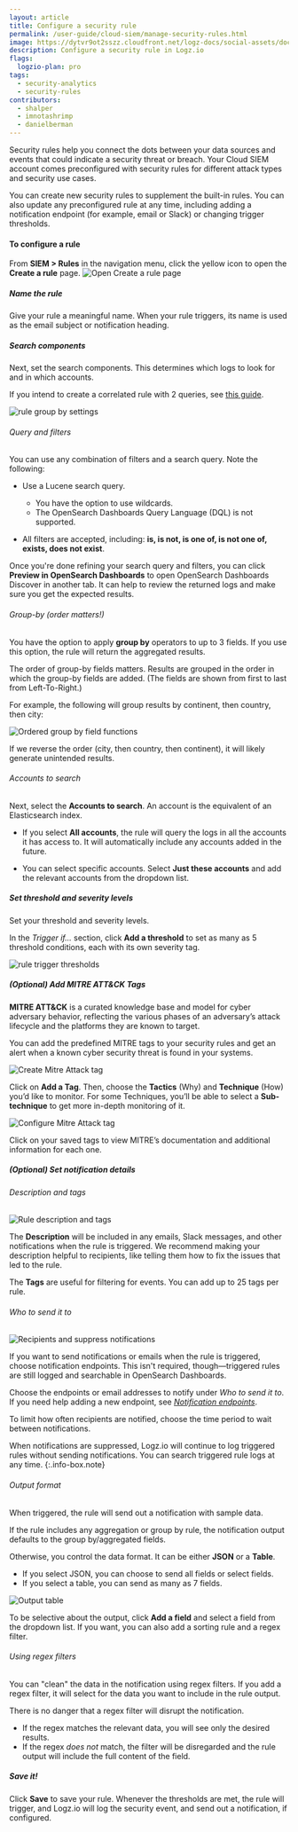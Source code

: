 ```yaml
---
layout: article
title: Configure a security rule
permalink: /user-guide/cloud-siem/manage-security-rules.html
image: https://dytvr9ot2sszz.cloudfront.net/logz-docs/social-assets/docs-social.jpg
description: Configure a security rule in Logz.io
flags:
  logzio-plan: pro
tags:
  - security-analytics
  - security-rules
contributors:
  - shalper
  - imnotashrimp
  - danielberman
---
```


Security rules help you connect the dots between your data sources and events that could indicate a security threat or breach.
Your Cloud SIEM account comes preconfigured
with security rules for different attack types
and security use cases.

You can create new security rules to supplement the built-in rules.
You can also update any preconfigured rule at any time, including adding a notification endpoint (for example, email or Slack) or changing trigger thresholds.



#### To configure a rule

From **SIEM > Rules** in the navigation menu, click the yellow <i class="fas fa-plus"></i> icon to open the **Create a rule** page. 
![Open **Create a rule** page](https://dytvr9ot2sszz.cloudfront.net/logz-docs/correlated-alerts/create-rule_aug2021.png)

<div class="tasklist">

##### Name the rule

Give your rule a meaningful name. When your rule triggers, its name is used as the email subject or notification heading.

##### Search components

Next, set the search components. This determines which logs to look for and in which accounts.

If you intend to create a correlated rule with 2 queries, see [this guide](/user-guide/siem/security-correlated-queries/).

![rule group by settings](https://dytvr9ot2sszz.cloudfront.net/logz-docs/correlated-alerts/configure-security-rule2_aug2021.png)

###### Query and filters

You can use any combination of filters and a search query. Note the following:

* Use a Lucene search query.
  * You have the option to use wildcards.
  * The OpenSearch Dashboards Query Language (DQL) is not supported.

* All filters are accepted, including: **is, is not, is one of, is not one of, exists, does not exist**.

Once you're done refining your search query and filters, you can
click **Preview in OpenSearch Dashboards** to open OpenSearch Dashboards Discover in another tab. It can help to review the returned logs and make sure you get the expected results.

###### Group-by (order matters!)

You have the option to apply **group by** operators to up to 3 fields. If you use this option, the rule will return the aggregated results.

The order of group-by fields matters. Results are grouped in the order in which the group-by fields are added. (The fields are shown from first to last from Left-To-Right.)

For example, the following will group results by continent, then country, then city:

![Ordered group by field functions](https://dytvr9ot2sszz.cloudfront.net/logz-docs/correlated-alerts/ordered-group-by.png)

If we reverse the order (city, then country, then continent),
it will likely generate unintended results.

###### Accounts to search

Next, select the **Accounts to search**. An account is the equivalent of an Elasticsearch index.

* If you select **All accounts**, the rule will query the logs in all the accounts it has access to. It will automatically include any accounts added in the future.

* You can select specific accounts. Select **Just these accounts** and add the relevant accounts from the dropdown list.

##### Set threshold and severity levels

Set your threshold and severity levels.

In the _Trigger if..._ section, click **Add a threshold** to set as many as 5 threshold conditions, each with its own severity tag.

![rule trigger thresholds](https://dytvr9ot2sszz.cloudfront.net/logz-docs/alerts/alerts--trigger-settings_aug2021.png)

##### _(Optional)_ Add MITRE ATT&CK Tags

**MITRE ATT&CK** is a curated knowledge base and model for cyber adversary behavior, reflecting the various phases of an adversary’s attack lifecycle and the platforms they are known to target. 

You can add the predefined MITRE tags to your security rules and get an alert when a known cyber security threat is found in your systems.

![Create Mitre Attack tag](https://dytvr9ot2sszz.cloudfront.net/logz-docs/siem/mitre-attack-add.png)

Click on **Add a Tag**. Then, choose the **Tactics** (Why) and **Technique** (How) you’d like to monitor. For some Techniques, you’ll be able to select a **Sub-technique** to get more in-depth monitoring of it.

![Configure Mitre Attack tag](https://dytvr9ot2sszz.cloudfront.net/logz-docs/siem/mitre-attack-tags.png)

Click on your saved tags to view MITRE’s documentation and additional information for each one.


##### _(Optional)_ Set notification details

###### Description and tags

![Rule description and tags](https://dytvr9ot2sszz.cloudfront.net/logz-docs/alerts/description-and-tags_aug2021.png)

The **Description** will be included in any emails, Slack messages, and other notifications when the rule is triggered.
We recommend making your description helpful to recipients,
like telling them how to fix the issues that led to the rule.

The **Tags** are useful for filtering for events. You can add up to 25 tags per rule.

###### Who to send it to

![Recipients and suppress notifications](https://dytvr9ot2sszz.cloudfront.net/logz-docs/alerts/recipients-and-suppress2_aug2021.png)

If you want to send notifications or emails when the rule is triggered,
choose notification endpoints.
This isn't required, though—triggered rules are still logged and searchable in OpenSearch Dashboards.

Choose the endpoints or email addresses to notify under _Who to send it to_.
If you need help adding a new endpoint,
see [_Notification endpoints_]({{site.baseurl}}/user-guide/integrations/endpoints.html).

To limit how often recipients are notified,
choose the time period to wait between notifications.

When notifications are suppressed,
Logz.io will continue to log triggered rules without sending notifications.
You can search triggered rule logs at any time.
{:.info-box.note}

###### Output format

When triggered, the rule will send out a notification with sample data.

If the rule includes any aggregation or group by rule, the notification output defaults to the group by/aggregated fields.

Otherwise, you control the data format. It can be either **JSON** or a **Table**.

  * If you select JSON, you can choose to send all fields or select fields.
  * If you select a table, you can send as many as 7 fields.

![Output table](https://dytvr9ot2sszz.cloudfront.net/logz-docs/alerts/output-json-custom-fields2_aug2021.png)

To be selective about the output, click **<i class="li li-plus"></i> Add a field** and select a field from the dropdown list. If you want, you can also add a sorting rule and a regex filter.

###### Using regex filters

You can "clean" the data in the notification using regex filters. If you add a regex filter, it will select for the data you want to include in the rule output.

There is no danger that a regex filter will disrupt the notification.

* If the regex matches the relevant data, you will see only the desired results.
* If the regex _does not_ match, the filter will be disregarded and the rule output will include the full content of the field.

##### Save it!

Click **Save** to save your rule.
Whenever the thresholds are met, the rule will trigger,
and Logz.io will log the security event, and send out a notification, if configured.

</div>
